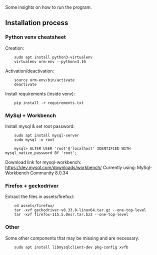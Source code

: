 Some insights on how to run the program.

##  Installation process

### Python venv cheatsheet

Creation:
```
    sudo apt install python3-virtualenv
    virtualenv orm-env --python=3.10
```
Activation/deactivation:
```
    source orm-env/bin/activate
    deactivate
```
Install requirements (inside venv):
```
    pip install -r requirements.txt
```


### MySql + Workbench

Install mysql & set root password:
```
    sudo apt install mysql-server
    sudo mysql -u root

    mysql> ALTER USER 'root'@'localhost' IDENTIFIED WITH mysql_native_password BY 'root';
```
Download link for mysql-workbench: https://dev.mysql.com/downloads/workbench/
Currently using: MySql-Workbench Community 8.0.34 


### Firefox + geckodriver

Extract the files in assets/firefox/:
```
    cd assets/firefox/
    tar -xvf geckodriver-v0.33.0-linux64.tar.gz --one-top-level
    tar -xvf firefox-115.5.0esr.tar.bz2 --one-top-level
```


### Other

Some other components that may be missing and are necessary:
```
    sudo apt install libmysqlclient-dev pkg-config xvfb
```
